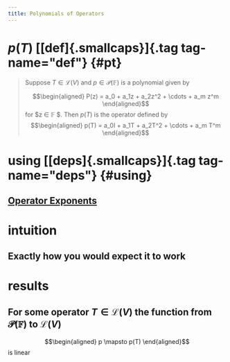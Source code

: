 ```yaml
---
title: Polynomials of Operators
---
```


# $p(T)$ [[def]{.smallcaps}]{.tag tag-name="def"} {#pt}

> Suppose $T \in  \mathcal{L} (V)$ and $p \in \mathcal{P} (\mathbb{F} )$
> is a polynomial given by
>
> $$\begin{aligned}
> P(z) = a_0 + a_1z + a_2z^2 + \cdots + a_m z^m
> \end{aligned}$$ for \$z ∈ 𝔽 \$. Then $p(T)$ is the operator defined by
> $$\begin{aligned}
> p(T) = a_0I + a_1T + a_2T^2 + \cdots + a_m T^m
> \end{aligned}$$

# using [[deps]{.smallcaps}]{.tag tag-name="deps"} {#using}

## [Operator Exponents](KBrefOperatorExponents.org)

# intuition

## Exactly how you would expect it to work

# results

## For some operator $T \in  \mathcal{L} (V)$ the function from $\mathcal{P} (\mathbb{F} )$ to $\mathcal{L} (V)$

$$\begin{aligned}
   p \mapsto p(T)
   \end{aligned}$$ is linear
